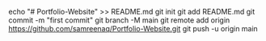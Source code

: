 echo "# Portfolio-Website" >> README.md
git init
git add README.md
git commit -m "first commit"
git branch -M main
git remote add origin https://github.com/samreenaq/Portfolio-Website.git
git push -u origin main
